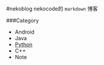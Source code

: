 #nekoblog
nekocode的 `markdown` 博客

###Category
- Android
- Java
- [Python](category/Python)
- C++
- Note